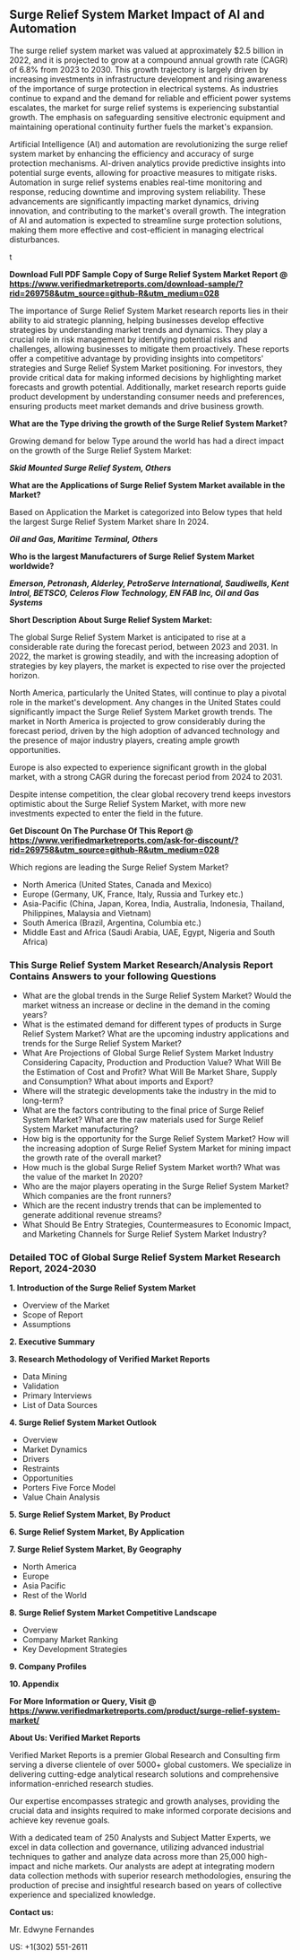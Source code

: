 <h2>Surge Relief System Market Impact of AI and Automation</h2><p>The surge relief system market was valued at approximately $2.5 billion in 2022, and it is projected to grow at a compound annual growth rate (CAGR) of 6.8% from 2023 to 2030. This growth trajectory is largely driven by increasing investments in infrastructure development and rising awareness of the importance of surge protection in electrical systems. As industries continue to expand and the demand for reliable and efficient power systems escalates, the market for surge relief systems is experiencing substantial growth. The emphasis on safeguarding sensitive electronic equipment and maintaining operational continuity further fuels the market's expansion.</p><p>Artificial Intelligence (AI) and automation are revolutionizing the surge relief system market by enhancing the efficiency and accuracy of surge protection mechanisms. AI-driven analytics provide predictive insights into potential surge events, allowing for proactive measures to mitigate risks. Automation in surge relief systems enables real-time monitoring and response, reducing downtime and improving system reliability. These advancements are significantly impacting market dynamics, driving innovation, and contributing to the market's overall growth. The integration of AI and automation is expected to streamline surge protection solutions, making them more effective and cost-efficient in managing electrical disturbances.</p>t</p><p id="" class=""><strong>Download Full PDF Sample Copy of Surge Relief System Market Report @ <a href="https://www.verifiedmarketreports.com/download-sample/?rid=269758&utm_source=github-R&utm_medium=028" target="_blank">https://www.verifiedmarketreports.com/download-sample/?rid=269758&utm_source=github-R&utm_medium=028</a></strong></p><p>The importance of&nbsp;Surge Relief System Market research reports lies in their ability to aid strategic planning, helping businesses develop effective strategies by understanding market trends and dynamics. They play a crucial role in risk management by identifying potential risks and challenges, allowing businesses to mitigate them proactively. These reports offer a competitive advantage by providing insights into competitors' strategies and Surge Relief System Market positioning. For investors, they provide critical data for making informed decisions by highlighting market forecasts and growth potential. Additionally, market research reports guide product development by understanding consumer needs and preferences, ensuring products meet market demands and drive business growth.</p><p><strong>What are the&nbsp;Type driving the growth of the Surge Relief System Market?</strong></p><p id="" class="">Growing demand for below Type around the world has had a direct impact on the growth of the Surge Relief System Market:</p><em><strong>Skid Mounted Surge Relief System, Others</strong></em></p><strong>What are the&nbsp;Applications&nbsp;of Surge Relief System Market available in the Market?</strong></p><p id="" class="">Based on Application the Market is categorized into Below types that held the largest Surge Relief System Market share In 2024.</p><em><strong>Oil and Gas, Maritime Terminal, Others</strong></em></p><strong>Who is the largest Manufacturers of Surge Relief System Market worldwide?</strong></p><p><em><strong>Emerson, Petronash, Alderley, PetroServe International, Saudiwells, Kent Introl, BETSCO, Celeros Flow Technology, EN FAB Inc, Oil and Gas Systems</strong></em></p><p id="" class=""><strong>Short Description About Surge Relief System Market:</strong></p><p>The global Surge Relief System Market is anticipated to rise at a considerable rate during the forecast period, between 2023 and 2031. In 2022, the market is growing steadily, and with the increasing adoption of strategies by key players, the market is expected to rise over the projected horizon.</p><p>North America, particularly the United States, will continue to play a pivotal role in the market's development. Any changes in the United States could significantly impact the Surge Relief System Market growth trends. The market in North America is projected to grow considerably during the forecast period, driven by the high adoption of advanced technology and the presence of major industry players, creating ample growth opportunities.</p><p>Europe is also expected to experience significant growth in the global market, with a strong CAGR during the forecast period from 2024 to 2031.</p><p>Despite intense competition, the clear global recovery trend keeps investors optimistic about the Surge Relief System Market, with more new investments expected to enter the field in the future.</p><p id="" class=""><strong>Get Discount On The Purchase Of This Report @ <a href="https://www.verifiedmarketreports.com/ask-for-discount/?rid=269758&utm_source=github-R&utm_medium=028" target="_blank">https://www.verifiedmarketreports.com/ask-for-discount/?rid=269758&utm_source=github-R&utm_medium=028</a></strong></p>Which regions are leading the Surge Relief System Market?</p><ul><li>North America (United States, Canada and Mexico)</li><li>Europe (Germany, UK, France, Italy, Russia and Turkey etc.)</li><li>Asia-Pacific (China, Japan, Korea, India, Australia, Indonesia, Thailand, Philippines, Malaysia and Vietnam)</li><li>South America (Brazil, Argentina, Columbia etc.)</li><li>Middle East and Africa (Saudi Arabia, UAE, Egypt, Nigeria and South Africa)</li></ul><h3 id="" class="">This Surge Relief System Market Research/Analysis Report Contains Answers to your following Questions</h3><ul><li>What are the global trends in the Surge Relief System Market? Would the market witness an increase or decline in the demand in the coming years?</li><li>What is the estimated demand for different types of products in Surge Relief System Market? What are the upcoming industry applications and trends for the Surge Relief System Market?</li><li>What Are Projections of Global Surge Relief System Market Industry Considering Capacity, Production and Production Value? What Will Be the Estimation of Cost and Profit? What Will Be Market Share, Supply and Consumption? What about imports and Export?</li><li>Where will the strategic developments take the industry in the mid to long-term?</li><li>What are the factors contributing to the final price of Surge Relief System Market? What are the raw materials used for Surge Relief System Market manufacturing?</li><li>How big is the opportunity for the Surge Relief System Market? How will the increasing adoption of Surge Relief System Market for mining impact the growth rate of the overall market?</li><li>How much is the global Surge Relief System Market worth? What was the value of the market In 2020?</li><li>Who are the major players operating in the Surge Relief System Market? Which companies are the front runners?</li><li>Which are the recent industry trends that can be implemented to generate additional revenue streams?</li><li>What Should Be Entry Strategies, Countermeasures to Economic Impact, and Marketing Channels for Surge Relief System Market Industry?</li></ul><h3 id="" class="">Detailed TOC of Global Surge Relief System Market Research Report, 2024-2030</h3><p id="" class=""><strong>1. Introduction of the Surge Relief System Market</strong></p><ul><li>Overview of the Market</li><li>Scope of Report</li><li>Assumptions</li></ul><p id="" class=""><strong>2. Executive Summary</strong></p><p id="" class=""><strong>3. Research Methodology of Verified Market Reports</strong></p><ul><li>Data Mining</li><li>Validation</li><li>Primary Interviews</li><li>List of Data Sources</li></ul><p id="" class=""><strong>4. Surge Relief System Market Outlook</strong></p><ul><li>Overview</li><li>Market Dynamics</li><li>Drivers</li><li>Restraints</li><li>Opportunities</li><li>Porters Five Force Model</li><li>Value Chain Analysis</li></ul><p id="" class=""><strong>5. Surge Relief System Market, By Product</strong></p><p id="" class=""><strong>6. Surge Relief System Market, By Application</strong></p><p id="" class=""><strong>7. Surge Relief System Market, By Geography</strong></p><ul><li>North America</li><li>Europe</li><li>Asia Pacific</li><li>Rest of the World</li></ul><p id="" class=""><strong>8. Surge Relief System Market Competitive Landscape</strong></p><ul><li>Overview</li><li>Company Market Ranking</li><li>Key Development Strategies</li></ul><p id="" class=""><strong>9. Company Profiles</strong></p><p id="" class=""><strong>10. Appendix</strong></p><p id="" class=""><strong>For More Information or Query, Visit @ <a href="https://www.verifiedmarketreports.com/product/surge-relief-system-market/" target="_blank">https://www.verifiedmarketreports.com/product/surge-relief-system-market/</a></strong></p><p id="" class=""><strong>About Us: Verified Market Reports</strong></p><p id="" class="">Verified Market Reports is a premier Global Research and Consulting firm serving a diverse clientele of over 5000+ global customers. We specialize in delivering cutting-edge analytical research solutions and comprehensive information-enriched research studies.</p><p id="" class="">Our expertise encompasses strategic and growth analyses, providing the crucial data and insights required to make informed corporate decisions and achieve key revenue goals.</p><p id="" class="">With a dedicated team of 250 Analysts and Subject Matter Experts, we excel in data collection and governance, utilizing advanced industrial techniques to gather and analyze data across more than 25,000 high-impact and niche markets. Our analysts are adept at integrating modern data collection methods with superior research methodologies, ensuring the production of precise and insightful research based on years of collective experience and specialized knowledge.</p><p id="" class=""><strong>Contact us:</strong></p><p id="" class="">Mr. Edwyne Fernandes</p><p id="" class="">US: +1(302) 551-2611</p>